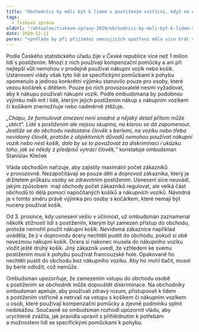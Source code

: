 ```yaml
---
title: "Obchodníci by měli být k lidem s postižením vstřícní, když na ně vláda zapomněla s výjimkou"
tags:
  - Tisková zpráva
oldUrl: "/aktualne/tiskove-zpravy-2020/obchodnici-by-meli-byt-k-lidem-s-postizenim-vstricni-kdyz-na-ne-vlada-zapomnela-s-vyji"
date: 2020-12-11
perex: "<p>Vláda by při přijímání omezujících opatření měla více brát v úvahu specifické situace, zvažovat dopady omezení na různé skupiny osob a dopředu stanovit nezbytné výjimky. Podle ombudsmana je závažným opomenutím, že v případě maloobchodního prodeje sice vláda stanovila výjimku pro osoby s kočárkem, které nesmí být nuceny používat nákupní vozík, ale podobnou výjimku nemají lidé s postižením používající kompenzační pomůcky. Ombudsman se v této věci obrací na vládu, ale především apeluje na obchodníky, aby k lidem s postižením přistupovali vstřícně a nebránili jim ve vstupu do provozovny, pokud nemohou kvůli svému postižení používat nákupní vozík nebo košík.</p>"
---
```


<!-- imported from the old website -->

<p>Podle Českého statistického úřadu žije v České republice více než 1 milion lidí s postižením. Mnozí z nich používají kompenzační pomůcky a ani při nejlepší vůli nemohou v prodejně používat nákupní vozík nebo košík. Ustanovení vlády však tyto lidi se specifickými pomůckami k pohybu opomenulo a jedinou konkrétní výjimku stanovilo pouze pro osoby, které vezou kočárek s dítětem. Pouze po nich provozovatelé nesmí vyžadovat, aby k nákupu používali nákupní vozík. Podle ombudsmana by podobnou výjimku měli mít i lidé, kterým jejich postižením nákup s nákupním vozíkem či košíkem znemožňuje nebo nadměrně ztěžuje.</p> <p><i>„Chápu, že formulovat omezení není snadné a nějaký detail přitom může „utéct“. Lidé s postižením ale nejsou skupina, na kterou se dá zapomenout. Jestliže se do obchodu nedostane člověk s berlemi, na vozíku nebo třeba nevidomý člověk, protože z objektivních důvodů nemohou používat nákupní vozík nebo nést košík, dalo by se to považovat za diskriminaci i ukázku toho, jak se někdy z předpisů vytrácí člověk,“</i> konstatuje ombudsman Stanislav Křeček</p> <p>Vláda obchodům nařizuje, aby zajistily maximální počet zákazníků v provozovně. Nezapočítávají se pouze děti a doprovod zákazníka, který je držitelem průkazu osoby se zdravotním postižením. Usnesení sice neuvádí, jakým způsobem  mají obchody počet zákazníků regulovat, ale velká část obchodů to dělá pomocí napočítaných košíků a nákupních vozíků. Návodná je v tomto směru právě výjimka pro osoby s kočárkem, které nemají být nuceny používat košík.</p> <p>Od 3. prosince, kdy usnesení vešlo v účinnost, už ombudsman zaznamenal několik stížností lidí s postižením, kterým byl zamezen přístup do obchodu, protože nemohli použít nákupní košík. Nevidomá zákaznice například uváděla, že ji v doprovodu dcery nechtěli pustit do obchodu, pokud si obě nevezmou nákupní košík. Dcera si nakonec musela do nákupního vozíku vložit ještě druhý košík. Jiný zákazník uvedl, že vzhledem ke svému postižením musí k pohybu používat francouzské hole. Opakovaně ho nechtěli pustit do obchodu bez nákupního vozíku. Aby ho mohl tlačit, musel by berle odložit, což nemůže.</p> <p>Ombudsman upozorňuje, že zamezením vstupu do obchodu osobě s postižením se obchodník může dopouštět diskriminace. Na obchodníky ombudsman apeluje, aby používali zdravý rozum, přistupovali k lidem s postižením vstřícně a netrvali na vstupu s košíkem či nákupním vozíkem u osob, které používají kompenzační pomůcky a zjevně podmínku splnit nedokážou. Současně se ombudsman rozhodl upozornit vládu, aby urychleně zvážila, jak pravidla upravit s přihlédnutím k potřebám a možnostem lidí se specifickými pomůckami k pohybu.</p>
